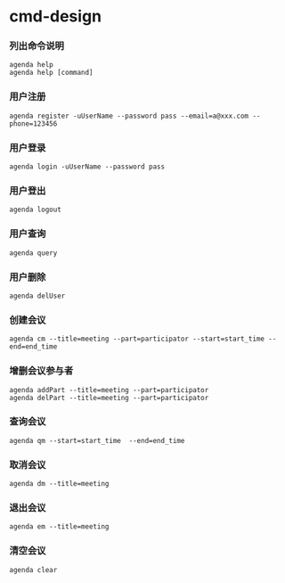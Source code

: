 # cmd-design

### 列出命令说明

```
agenda help
agenda help [command]
```

### 用户注册

```
agenda register -uUserName --password pass --email=a@xxx.com --phone=123456
```

### 用户登录

```
agenda login -uUserName --password pass
```

### 用户登出

```
agenda logout
```

### 用户查询

```
agenda query
```

### 用户删除

```
agenda delUser
```

### 创建会议

```
agenda cm --title=meeting --part=participator --start=start_time --end=end_time
```

### 增删会议参与者

```
agenda addPart --title=meeting --part=participator
agenda delPart --title=meeting --part=participator
```

### 查询会议

```
agenda qm --start=start_time  --end=end_time
```

### 取消会议

```
agenda dm --title=meeting
```

### 退出会议

```
agenda em --title=meeting
```

### 清空会议

```
agenda clear
```





